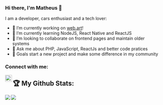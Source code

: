 ### Hi there, I'm Matheus 👋


I am a developer, cars enthusiast and a tech lover:

- 🔭 I’m currently working on [web.art](https://www.webart.com.br/)!
- 🌱 I’m currently learning NodeJS, React Native and ReactJS
- 👯 I’m looking to collaborate on frontend pages and maintain older systems
- 💬 Ask me about PHP, JavaScript, ReactJs and better code pratices
- 🎯 Goals start a new project and make some difference in my community



### Connect with me:

[<img align="left" alt="Matheus Duarte | LinkedIn" width="22px" src="https://cdn.jsdelivr.net/npm/simple-icons@v3/icons/linkedin.svg" />](https://www.linkedin.com/in/matheus-duarte-galv%C3%A3o-8b1a33b3/)


## :trophy: My Github Stats:

<!--
![GitHub stats](https://readme-stats-cfgj2cxdy.vercel.app/api?username=MatheusDuarteGalvao&count_private=true&show_icons=true&theme=tokyonight)
![Top Langs](https://readme-stats-cfgj2cxdy.vercel.app/api/top-langs/?username=MatheusDuarteGalvao&hide=php&theme=tokyonight)
-->
<div>
<a href="https://readme-stats-cfgj2cxdy.vercel.app/api?username=MatheusDuarteGalvao&count_private=true&show_icons=true&theme=tokyonight">
  <img  align="left" src="https://readme-stats-cfgj2cxdy.vercel.app/api?username=MatheusDuarteGalvao&count_private=true&show_icons=true&theme=tokyonight" />
</a>
<a href="https://readme-stats-cfgj2cxdy.vercel.app/api/top-langs/?username=MatheusDuarteGalvao&hide=php&theme=tokyonight">
  <img align="left" src="https://readme-stats-cfgj2cxdy.vercel.app/api/top-langs/?username=MatheusDuarteGalvao&hide=php&theme=tokyonight" />
</a>
</div>
